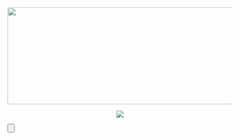 
<!DOCTYPE html PUBLIC "-//W3C//DTD XHTML 1.0 Transitional//EN" "http://www.w3.org/TR/xhtml1/DTD/xhtml1-transitional.dtd">
<html xmlns="http://www.w3.org/1999/xhtml">
<head>
<meta http-equiv="Content-Type" content="text/html; charset=utf-8" />
<title>ZOMBO</title>
<link href="zombo.css" rel="stylesheet" type="text/css" />

<link href="https://maxcdn.bootstrapcdn.com/font-awesome/4.2.0/css/font-awesome.min.css" rel="stylesheet">


<!--responsive stuff added here-->

<meta name="viewport" content="width=device-width,initial-scale=1,maximum-scale=1,user-scalable=no">
<meta http-equiv="X-UA-Compatible" content="IE=edge,chrome=1">
<meta name="HandheldFriendly" content="true">

</head>



<body>
<div align="center">
  <p><br />
  </p>
  
  
  
  <p><img src="images/zombocom.png" width="1199" height="217" alt="Zombocom" longdesc="http://zombo.com" /></p>
</div>
<div align="center">






  
  <!--z stuff here -->
  
   <div class="animate-flicker">
  <p><img src="images/pngwheel.png" class="rotate thefade"  /></p>
</div>


</div>


<!--Z stuff here -->


<audio loop src="zombo_words.mp3" type="audio/mpeg"></audio>
<button id="button">
  <i class="fa fa-volume-up"></i>

<script>
const button = document.querySelector("#button");
const icon = document.querySelector("#button > i");
const audio = document.querySelector("audio");

button.addEventListener("click", () => {
  if (audio.paused) {
    audio.volume = 0.2;
    audio.play();
    icon.classList.remove('fa-volume-up');
    icon.classList.add('fa-volume-off');
    
  } else {
    audio.pause();
    icon.classList.remove('fa-volume-off');
    icon.classList.add('fa-volume-up');
  }
  button.classList.add("fade");
});
</script>

</body>
</html>
